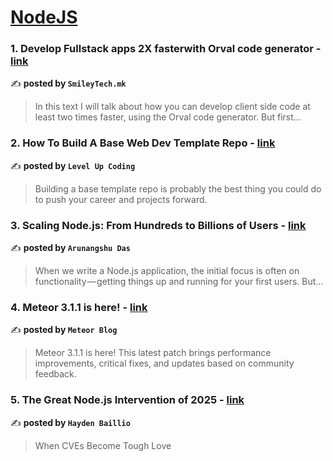 
<h1><a href=https://medium.com/tag/nodejs/recommended target="_blank" rel="noopener noreferrer">NodeJS</a></h1>
<h3>1. Develop Fullstack apps 2X fasterwith Orval code generator - <a href="https://medium.com/@smileytech.mk/develop-fullstack-apps-2x-fasterwith-orval-code-generator-c200277c984c" target="_blank" rel="noopener noreferrer">link</a></h3>

✍️ **posted by `SmileyTech.mk`**

<blockquote>In this text I will talk about how you can develop client side code at least two times faster, using the Orval code generator. But first…</blockquote>

<h3>2. How To Build A Base Web Dev Template Repo - <a href="https://medium.com/gitconnected/how-to-build-a-base-web-dev-template-repo-d4172ebfa915" target="_blank" rel="noopener noreferrer">link</a></h3>

✍️ **posted by `Level Up Coding`**

<blockquote>Building a base template repo is probably the best thing you could do to push your career and projects forward.</blockquote>

<h3>3. Scaling Node.js: From Hundreds to Billions of Users - <a href="https://medium.com/@arunangshudas/scaling-node-js-from-hundreds-to-billions-of-users-86816aca1bb3" target="_blank" rel="noopener noreferrer">link</a></h3>

✍️ **posted by `Arunangshu Das`**

<blockquote>When we write a Node.js application, the initial focus is often on functionality — getting things up and running for your first users. But…</blockquote>

<h3>4. Meteor 3.1.1 is here! - <a href="https://medium.com/official-meteor-blog/meteor-3-1-1-is-here-8a756853cbfe" target="_blank" rel="noopener noreferrer">link</a></h3>

✍️ **posted by `Meteor Blog`**

<blockquote>Meteor 3.1.1 is here! This latest patch brings performance improvements, critical fixes, and updates based on community feedback.</blockquote>

<h3>5. The Great Node.js Intervention of 2025 - <a href="https://medium.com/@haydengpt/the-great-node-js-intervention-of-2025-24821f8d0cec" target="_blank" rel="noopener noreferrer">link</a></h3>

✍️ **posted by `Hayden Baillio`**

<blockquote>When CVEs Become Tough Love</blockquote>

